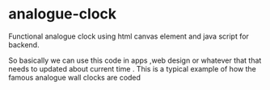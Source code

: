 # analogue-clock
Functional analogue clock using html canvas element and java script for backend.


So basically we can use this code in apps ,web design or whatever that that 
needs to updated about current time . This is a typical example of how the famous analogue wall clocks are coded
